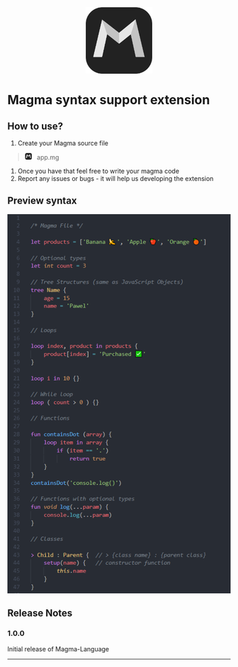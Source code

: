 
<div align="center">
<img src="images/icon.png" width="150">
</div>

# Magma syntax support extension

## How to use?

1. Create your Magma source file

> <img src="images/icon.png" width="15"> &nbsp; app.mg

1. Once you have that feel free to write your magma code
2. Report any issues or bugs - it will help us developing the extension
## Preview syntax

![Preview Syntax](images/example.png)

## Release Notes

### 1.0.0

Initial release of Magma-Language

-----------------------------------------------------------------------------------------------------------
